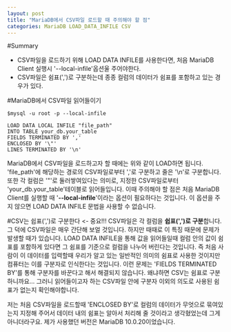 ```yaml
---
layout: post
title: "MariaDB에서 CSV파일 로드할 때 주의해야 할 점"
categories: MariaDB LOAD_DATA_INFILE CSV
---
```


#Summary
- CSV파일을 로드하기 위해 LOAD DATA INFILE를 사용한다면, 처음 MariaDB Client 실행시 '--local-infile'옵션울 주어야한다.
- CSV파일은 쉼표(',')로 구분하는데 종종 컬럼의 데이터가 쉼표를 포함하고 있는 경우가 있다.  

#MariaDB에서 CSV파일 읽어들이기

	$mysql -u root -p --local-infile
	
	LOAD DATA LOCAL INFILE "file_path"
	INTO TABLE your_db.your_table
	FIELDS TERMINATED BY ','
	ENCLOSED BY '\"'
	LINES TERMINATED BY '\n'

MariaDB에서 CSV파일을 로드하고자 할 때에는 위와 같이 LOAD하면 됩니다. 'file_path'에 해당하는 경로의 CSV파일로부터 ','로 구분하고 줄은 '\n'로 구분합니다. 또한 각 컬럼은 '"'로 둘러쌓여있다는 의미로, 지정한 CSV파일로부터 'your_db.your_table'테이블로 읽어들입니다. 이때 주의해야 할 점은 처음 MariaDB Client를 실행할 때  '**--local-infile**'이라는 옵션이 필요하다는 것입니다. 이 옵션을 주지 않으면 LOAD DATA INFILE 문법을 사용할 수 없습니다.

#CSV는 쉽표(',')로 구분한다 <- 중요!!!
CSV파일은 각 컬럼을 **쉽표(',')로 구분**합니다. 그 덕에 CSV파일은 매우 간단해 보얼 것입니다. 하지만 때때로 이 특징 때문에 문제가 발생할 때가 있습니다. LOAD DATA INFILE을 통해 값을 읽어들일때 컬럼 안의 값이 쉼표를 포함하게 있다면 그 쉼표를 기준으로 컬럼을 나누어 버린다는 것입니다. 즉 처음 사람이 이 데이터를 입력할때 우리가 알고 있는 일반적인 의미의 쉼표로 사용한 것이지만 컴퓨터는 이를 구분자로 인식한다는 것입니다. 이런 문제는 'FIELDS TERMINATED BY'를 통해 구분자를 바꾼다고 해서 해결되지 않습니다. 왜냐하면 CSV는 쉼표로 구분하니까요... 그러니 읽어들이고자 하는 CSV파일 안에 구분자 이외의 의도로 사용된 쉼표가 없는지 확인해야합니다. 

저는 처음 CSV파일을 로드할때 'ENCLOSED BY'로 컬럼의 데이터가 무엇으로 묶여있는지 지정해 주어서 데이터 내의 쉼표는 알아서 처리해 줄 것이라고 생각혔었는데 그게 아니더라구요. 제가 사용했던 버전은 MariaDB 10.0.20이었습니다. 


